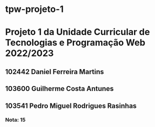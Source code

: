 # tpw-projeto-1
<h1>Projeto 1 da Unidade Curricular de Tecnologias e Programação Web 2022/2023</h1>
<h2>102442 Daniel Ferreira Martins</h2>
<h2>103600 Guilherme Costa Antunes</h2>
<h2>103541 Pedro Miguel Rodrigues Rasinhas</h2>
<h3>Nota: 15</h3>
